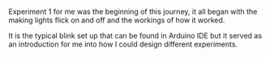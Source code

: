 Experiment 1 for me was the beginning of this journey, it all began with the making lights flick on and off and the workings of how it worked.

It is the typical blink set up that can be found in Arduino IDE but it served as an introduction for me into how I could design different experiments. 